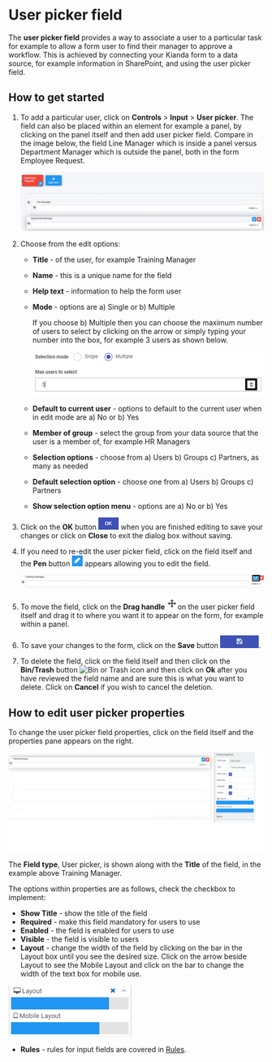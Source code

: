 # User picker field

The **user picker field** provides a way to associate a user to a particular task for example to allow a form user to find their manager to approve a workflow. This is achieved by connecting your Kianda form to a data source, for example information in SharePoint, and using the user picker field.



## How to get started

1. To add a particular user, click on **Controls** > **Input** > **User picker**. The field can also be placed within an element for example a panel, by clicking on the panel itself and then add user picker field. Compare in the image below, the field Line Manager which is inside a panel versus Department Manager which is outside the panel, both in the form Employee Request.

   ![User picker field inside and outside a panel](images/userpickerinout.png)

2. Choose from the edit options:

   - **Title** - of the user, for example Training Manager

   - **Name** - this is a unique name for the field

   - **Help text** - information to help the form user

   - **Mode** - options are a) Single or b) Multiple 

      If you choose b) Multiple then you can choose the maximum number of users to select by clicking on the arrow or simply typing your number into the box, for example 3 users as shown below.

      ![Maximum number of users to select](images/maxusers.png)

   - **Default to current user** - options to default to the current user when in edit mode are a) No or b) Yes

   - **Member of group** - select the group from your data source that the user is a member of, for example HR Managers

   - **Selection options** - choose from a) Users b) Groups c) Partners,  as many as needed

   - **Default selection option** - choose one from a) Users b) Groups c) Partners

   - **Show selection option menu** - options are a) No or b) Yes

3. Click on the **OK** button ![Ok button](images/ok.png) when you are finished editing to save your changes or click on **Close** to exit the dialog box without saving.

4. If you need to re-edit the user picker field, click on the field itself and the **Pen** button ![Pen icon](images/penicon.png) appears allowing you to edit the field.

   ![Editing the user picker field](images/userpickeredit.png)

5. To move the field, click on the **Drag handle** ![Move button](images/move.png)on the user picker field itself and drag it to where you want it to appear on the form, for example within a panel. 

6. To save your changes to the form, click on the **Save** button ![Save button](images/saveprocess.png).

3. To delete the field, click on the field itself and then click on the **Bin/Trash** button ![Bin or Trash icon](C:\Kianda\docs-dev\fields\input\user_picker.assets\binicon.png) and then click on **Ok** after you have reviewed the field name and are sure this is what you want to delete. Click on **Cancel** if you wish to cancel the deletion.



## How to edit user picker properties

To change the user picker field properties, click on the field itself and the properties pane appears on the right.

![User picker field properties](images/userpickerproperties.png)

The **Field type**, User picker, is shown along with the **Title** of the field, in the example above Training Manager.

The options within properties are as follows, check the checkbox to implement:

- **Show Title** - show the title of the field
- **Required** - make this field mandatory for users to use
- **Enabled** - the field is enabled for users to use
- **Visible** - the field is visible to users
- **Layout** - change the width of the field by clicking on the bar in the Layout box until you see the desired size. Click on the arrow beside Layout to see the Mobile Layout and click on the bar to change the width of the text box for mobile use.

![Changing text box width](images/textboxsize.png)

- **Rules** - rules for input fields are covered in [Rules](rules/README.md).
